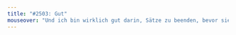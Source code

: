 ```yaml
---
title: "#2503: Gut"
mouseover: "Und ich bin wirklich gut darin, Sätze zu beenden, bevor sie."
---
```

